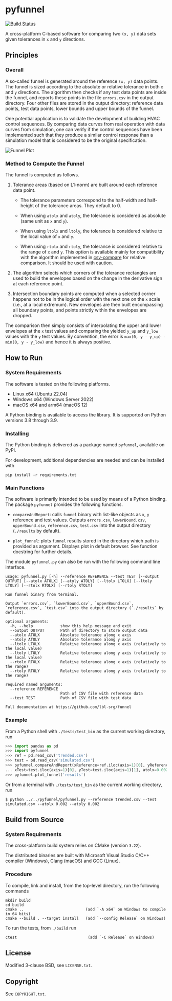 # pyfunnel

[![Build Status](https://travis-ci.org/lbl-srg/funnel.svg?branch=master)](https://travis-ci.org/lbl-srg/funnel)

A cross-platform C-based software for comparing two `(x, y)` data sets given tolerances in `x` and `y` directions.

## Principles

### Overall

A so-called funnel is generated around the reference `(x, y)` data points.
The funnel is sized according to the absolute or relative tolerance in
both `x` and `y` directions.
The algorithm then checks if any test data points are inside the funnel,
and reports these points in the file `errors.csv` in the output directory.
Four other files are stored in the output directory: reference data points,
test data points, lower bounds and upper bounds of the funnel.

One potential application is to validate the development of building
HVAC control sequences. By comparing data curves from real operation with
data curves from simulation, one can verify if the control sequences
have been implemented such that they produce a similar control response
than a simulation model that is considered to be the original specification.

![Funnel Plot](https://github.com/lbl-srg/funnel/raw/master/img/plot_image.svg)


### Method to Compute the Funnel

The funnel is computed as follows.

  1. Tolerance areas (based on L1-norm) are built around each reference data point.

     * The tolerance parameters correspond to the half-width and half-height of the
    tolerance areas. They default to 0.

     * When using `atolx` and `atoly`, the tolerance is considered as absolute
    (same unit as `x` and `y`).

     * When using `ltolx` and `ltoly`, the tolerance is considered relative
    to the local value of `x` and `y`.

     * When using `rtolx` and `rtoly`, the tolerance is considered relative
    to the range of `x` and `y`. This option is available mainly for compatibility with
    the algorithm implemented in [csv-compare](https://github.com/modelica-tools/csv-compare)
    for relative comparison. It should be used with caution.

  2. The algorithm selects which corners of the tolerance rectangles
  are used to build the envelopes based on the change in the derivative sign at
  each reference point.

  3. Intersection boundary points are computed when a selected corner
  happens not to be in the logical order with the next one on the `x` scale
  (i.e., at a local extremum).
  New envelopes are then built encompassing all boundary points, and points strictly
  within the envelopes are dropped.

The comparison then simply consists of interpolating the upper and lower envelopes
at the `x` test values and comparing the yielded `y_up` and `y_low` values with the `y` test values.
By convention, the error is `max(0, y - y_up) - min(0, y - y_low)` and hence it is always positive.

## How to Run

### System Requirements

The software is tested on the following platforms.

  * Linux x64 (Ubuntu 22.04)
  * Windows x64 (Windows Server 2022)
  * macOS x64 and arm64 (macOS 12)

A Python binding is available to access the library. It is supported on Python versions 3.8 through 3.9.

### Installing

The Python binding is delivered as a package named `pyfunnel`, available on PyPI.

For development, additional dependencies are needed and can be installed with

`pip install -r requirements.txt`

### Main Functions

The software is primarily intended to be used by means of a Python binding.
The package `pyfunnel` provides the following functions.

  * `compareAndReport`: calls `funnel` binary with list-like objects as `x`, `y` reference and test values.
    Outputs `errors.csv`, `lowerBound.csv`, `upperBound.csv`, `reference.csv`, `test.csv`
    into the output directory (`./results` by default).

  * `plot_funnel`: plots `funnel` results stored in the directory which path is provided as argument.
    Displays plot in default browser. See function docstring for further details.

The module `pyfunnel.py` can also be run with the following command line interface.

```
usage: pyfunnel.py [-h] --reference REFERENCE --test TEST [--output OUTPUT] [--atolx ATOLX] [--atoly ATOLY] [--ltolx LTOLX] [--ltoly LTOLY] [--rtolx RTOLX] [--rtoly RTOLY]

Run funnel binary from terminal.

Output `errors.csv`, `lowerBound.csv`, `upperBound.csv`, `reference.csv`, `test.csv` into the output directory (`./results` by default).

optional arguments:
  -h, --help            show this help message and exit
  --output OUTPUT       Path of directory to store output data
  --atolx ATOLX         Absolute tolerance along x axis
  --atoly ATOLY         Absolute tolerance along y axis
  --ltolx LTOLX         Relative tolerance along x axis (relatively to the local value)
  --ltoly LTOLY         Relative tolerance along y axis (relatively to the local value)
  --rtolx RTOLX         Relative tolerance along x axis (relatively to the range)
  --rtoly RTOLY         Relative tolerance along y axis (relatively to the range)

required named arguments:
  --reference REFERENCE
                        Path of CSV file with reference data
  --test TEST           Path of CSV file with test data

Full documentation at https://github.com/lbl-srg/funnel
```

### Example

From a Python shell with `./tests/test_bin` as the current working directory, run

```python
>>> import pandas as pd
>>> import pyfunnel
>>> ref = pd.read_csv('trended.csv')
>>> test = pd.read_csv('simulated.csv')
>>> pyfunnel.compareAndReport(xReference=ref.iloc(axis=1)[0], yReference=ref.iloc(axis=1)[1],
... xTest=test.iloc(axis=1)[0], yTest=test.iloc(axis=1)[1], atolx=0.002, atoly=0.002)
>>> pyfunnel.plot_funnel('results')
```
Or from a terminal with `./tests/test_bin` as the current working directory, run
```
$ python ../../pyfunnel/pyfunnel.py --reference trended.csv --test simulated.csv --atolx 0.002 --atoly 0.002
```

## Build from Source

### System Requirements

The cross-platform build system relies on CMake (version `3.22`).

The distributed binaries are built with Microsoft Visual Studio C/C++ compiler
(Windows), Clang (macOS) and GCC (Linux).

### Procedure

To compile, link and install, from the top-level directory, run the following commands

```
mkdir build
cd build
cmake ..                           (add `-A x64` on Windows to compile in 64 bits)
cmake --build . --target install   (add `--config Release` on Windows)
```

To run the tests, from `./build` run

```
ctest                               (add `-C Release` on Windows)
```

## License

Modified 3-clause BSD, see `LICENSE.txt`.

## Copyright

See `COPYRIGHT.txt`.
